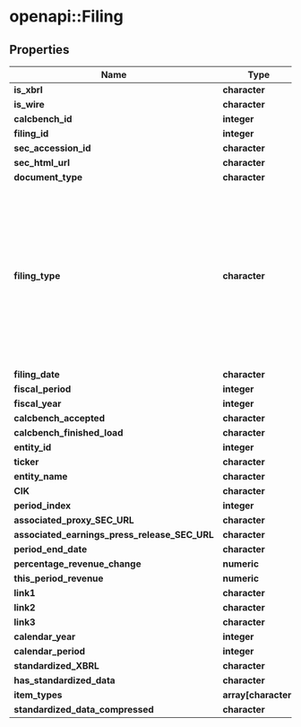 # openapi::Filing


## Properties
Name | Type | Description | Notes
------------ | ------------- | ------------- | -------------
**is_xbrl** | **character** |  | [optional] 
**is_wire** | **character** |  | [optional] 
**calcbench_id** | **integer** |  | [optional] 
**filing_id** | **integer** |  | [optional] 
**sec_accession_id** | **character** |  | [optional] 
**sec_html_url** | **character** |  | [optional] 
**document_type** | **character** |  | [optional] 
**filing_type** | **character** |  | [optional] [Enum: [BusinessWirePR_filedAfterAn8K, BusinessWirePR_replaced, proxy, annualQuarterlyReport, eightk_earningsPressRelease, eightk_guidanceUpdate, eightk_conferenceCallTranscript, eightk_presentationSlides, eightk_monthlyOperatingMetrics, eightk_earningsPressRelease_preliminary, eightk_earningsPressRelease_correction, eightk_other, commentLetter, commentLetterResponse, form_3, form_4, form_5, eightk_nonfinancial, NT10KorQ, S, Four24B, institutionalOwnsership_13F, ForeignAnnualOrInterimReport]] 
**filing_date** | **character** |  | [optional] 
**fiscal_period** | **integer** |  | [optional] 
**fiscal_year** | **integer** |  | [optional] 
**calcbench_accepted** | **character** |  | [optional] 
**calcbench_finished_load** | **character** |  | [optional] 
**entity_id** | **integer** |  | [optional] 
**ticker** | **character** |  | [optional] 
**entity_name** | **character** |  | [optional] 
**CIK** | **character** |  | [optional] 
**period_index** | **integer** |  | [optional] 
**associated_proxy_SEC_URL** | **character** |  | [optional] 
**associated_earnings_press_release_SEC_URL** | **character** |  | [optional] 
**period_end_date** | **character** |  | [optional] 
**percentage_revenue_change** | **numeric** |  | [optional] 
**this_period_revenue** | **numeric** |  | [optional] 
**link1** | **character** |  | [optional] 
**link2** | **character** |  | [optional] 
**link3** | **character** |  | [optional] 
**calendar_year** | **integer** |  | [optional] 
**calendar_period** | **integer** |  | [optional] 
**standardized_XBRL** | **character** |  | [optional] [readonly] 
**has_standardized_data** | **character** |  | [optional] 
**item_types** | **array[character]** |  | [optional] 
**standardized_data_compressed** | **character** |  | [optional] [readonly] 


